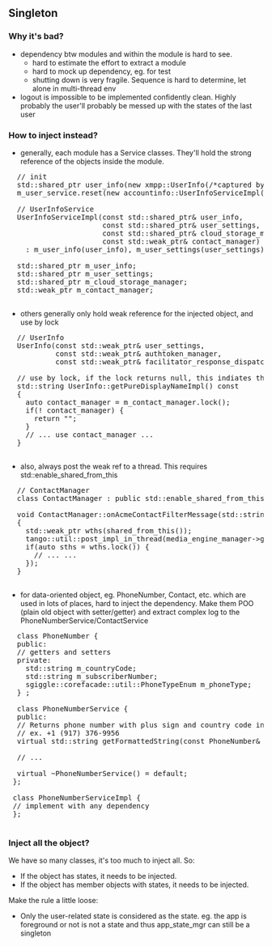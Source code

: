 ## Singleton

### Why it's bad?

- dependency btw modules and within the module is hard to see. 
	- hard to estimate the effort to extract a module
	- hard to mock up dependency, eg. for test
	- shutting down is very fragile. Sequence is hard to determine, let alone in multi-thread env
- logout is impossible to be implemented confidently clean. Highly probably the user'll probably be messed up with the states of the last user

### How to inject instead?

  - generally, each module has a Service classes. They'll hold the strong reference of the objects inside the module.

  <pre>
  // init
  std::shared_ptr<xmpp::UserInfo> user_info(new xmpp::UserInfo(/*captured by weak_ptr*/user_settings ...));
  m_user_service.reset(new accountinfo::UserInfoServiceImpl(/*captured by shared_ptr*/user_info ...);

  // UserInfoService
  UserInfoServiceImpl(const std::shared_ptr<xmpp::UserInfo>& user_info,
                      const std::shared_ptr<xmpp::UserSettings>& user_settings,
                      const std::shared_ptr<cloud::CloudStorageManagerInterface>& cloud_storage_manager,
                      const std::weak_ptr<sgiggle::contacts::ContactManager>& contact_manager)
    : m_user_info(user_info), m_user_settings(user_settings), m_cloud_storage_manager(cloud_storage_manager), m_contact_manager(contact_manager) {};

  std::shared_ptr<xmpp::UserInfo> m_user_info;
  std::shared_ptr<xmpp::UserSettings> m_user_settings;
  std::shared_ptr<cloud::CloudStorageManagerInterface> m_cloud_storage_manager;
  std::weak_ptr<sgiggle::contacts::ContactManager> m_contact_manager;
  </pre>
  
  - others generally only hold weak reference for the injected object, and use by lock

  <pre>
  // UserInfo
  UserInfo(const std::weak_ptr<UserSettings>& user_settings,
           const std::weak_ptr<tango::auth::AuthTokenManager>& authtoken_manager,
           const std::weak_ptr<tango::httpme::facilitator_response_dispatcher>& facilitator_response_dispatcher);

  // use by lock, if the lock returns null, this indiates the shutdown, then simply return
  std::string UserInfo::getPureDisplayNameImpl() const
  {
    auto contact_manager = m_contact_manager.lock();
    if(! contact_manager) {
      return "";
    }
    // ... use contact_manager ...
  }
  </pre>

  - also, always post the weak ref to a thread. This requires std::enable_shared_from_this<T>

  <pre>
  // ContactManager
  class ContactManager : public std::enable_shared_from_this<ContactManager>, public ContactPersistentProperties {};

  void ContactManager::onAcmeContactFilterMessage(std::string id, std::string msg)
  {
    std::weak_ptr<ContactManager> wths(shared_from_this());
    tango::util::post_impl_in_thread(media_engine_manager->getProcessorImpl(), [wths, ...]() {
    if(auto sths = wths.lock()) {
      // ... ...
    });
  }
  </pre>

  - for data-oriented object, eg. PhoneNumber, Contact, etc. which are used in lots of places, hard to inject the dependency. Make them POO (plain old object with setter/getter) and extract complex log to the PhoneNumberService/ContactService

  <pre>
  class PhoneNumber {
  public:
  // getters and setters
  private:
    std::string m_countryCode;
    std::string m_subscriberNumber;
    sgiggle::corefacade::util::PhoneTypeEnum m_phoneType;
  } ;

  class PhoneNumberService {
  public:
  // Returns phone number with plus sign and country code in human-readable format
  // ex. +1 (917) 376-9956
  virtual std::string getFormattedString(const PhoneNumber& ph) const = 0;

  // ...
  
  virtual ~PhoneNumberService() = default;
 };

 class PhoneNumberServiceImpl {
 // implement with any dependency
 };
  </pre>

### Inject all the object?

We have so many classes, it's too much to inject all. So:

- If the object has states, it needs to be injected.
- If the object has member objects with states, it needs to be injected.

Make the rule a little loose:

- Only the user-related state is considered as the state. eg. the app is foreground or not is not a state and thus app_state_mgr can still be a singleton